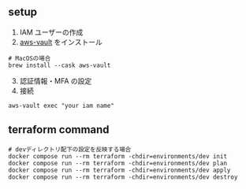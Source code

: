 ## setup

1. IAM ユーザーの作成
2. [aws-vault](https://github.com/99designs/aws-vault) をインストール

```
# MacOSの場合
brew install --cask aws-vault
```

3. 認証情報・MFA の設定
4. 接続

```
aws-vault exec "your iam name"
```

## terraform command

```
# devディレクトリ配下の設定を反映する場合
docker compose run --rm terraform -chdir=environments/dev init
docker compose run --rm terraform -chdir=environments/dev plan
docker compose run --rm terraform -chdir=environments/dev apply
docker compose run --rm terraform -chdir=environments/dev destroy
```
